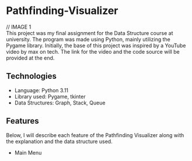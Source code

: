 # Pathfinding-Visualizer
// IMAGE 1 <br>
This project was my final assignment for the Data Structure course at university. The program was made using Python, 
mainly utilizing the Pygame library. Initially, the base of this project was inspired by a YouTube video by max on tech. 
The link for the video and the code source will be provided at the end. <br>
## Technologies
- Language: Python 3.11
- Library used: Pygame, tkinter
- Data Structures: Graph, Stack, Queue
## Features <br>
Below, I will describe each feature of the Pathfinding Visualizer along with the explanation and the data structure used. <br>
* Main Menu <br>
  
